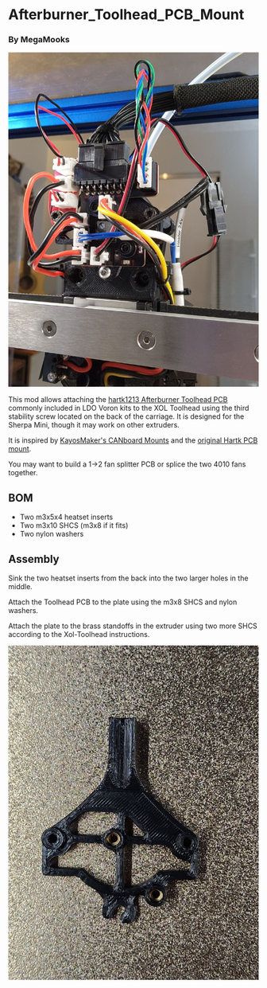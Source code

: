 # Afterburner_Toolhead_PCB_Mount
### By MegaMooks

![Assembled Mod](Images/20230728_131946.jpg)

This mod allows attaching the [hartk1213 Afterburner Toolhead PCB](https://github.com/VoronDesign/Voron-Hardware/tree/master/Afterburner_Toolhead_PCB) commonly included in LDO Voron kits to the XOL Toolhead using the third stability screw located on the back of the carriage. It is designed for the Sherpa Mini, though it may work on other extruders.

It is inspired by [KayosMaker's CANboard Mounts](https://github.com/Armchair-Engineering/Mantis-Xol/tree/main/STL/Hartk%20PCB%20Mount) and the [original Hartk PCB mount](https://github.com/Armchair-Engineering/Mantis-Xol/tree/main/STL/Hartk%20PCB%20Mount).

You may want to build a 1->2 fan splitter PCB or splice the two 4010 fans together.

## BOM

* Two m3x5x4 heatset inserts
* Two m3x10 SHCS (m3x8 if it fits)
* Two nylon washers

## Assembly

Sink the two heatset inserts from the back into the two larger holes in the middle.

Attach the Toolhead PCB to the plate using the m3x8 SHCS and nylon washers.

Attach the plate to the brass standoffs in the extruder using two more SHCS according to the Xol-Toolhead instructions.

![Part with Heatset Inserts](Images/20230728_131928.jpg)
